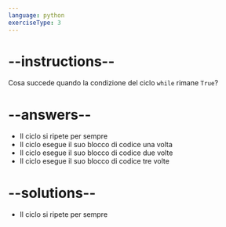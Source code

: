 ```yaml
---
language: python
exerciseType: 3
---
```


# --instructions--

Cosa succede quando la condizione del ciclo `while` rimane `True`?

# --answers--

- Il ciclo si ripete per sempre
- Il ciclo esegue il suo blocco di codice una volta
- Il ciclo esegue il suo blocco di codice due volte
- Il ciclo esegue il suo blocco di codice tre volte

# --solutions--

- Il ciclo si ripete per sempre
